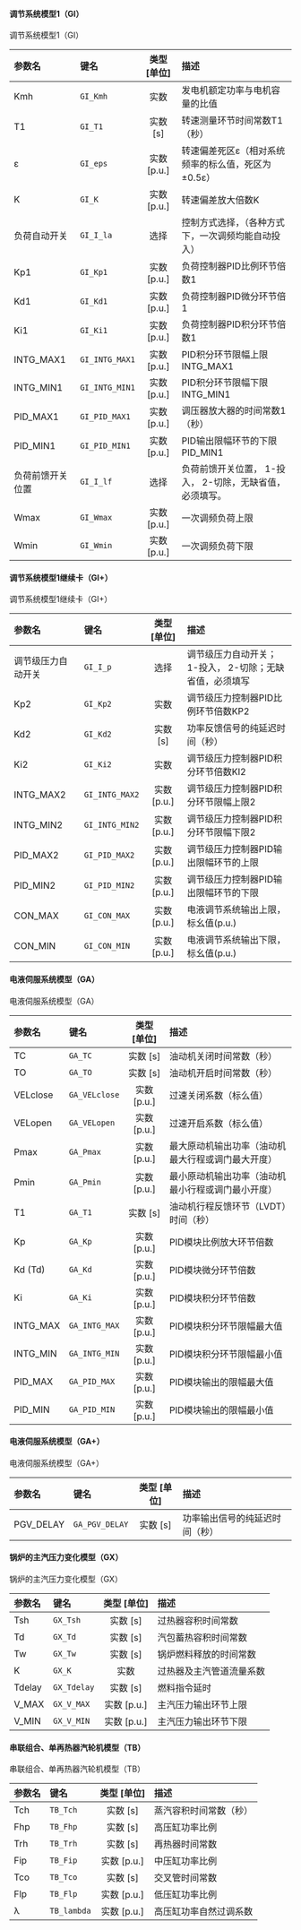 <!--
DO NOT EDIT THIS FILE DIRECTLY.
This file is generated by tools/comp-docs.js.
All changes will be overwritten by regeneration.
-->

<slot class="model-parameters">

#### 调节系统模型1（GI）

调节系统模型1（GI）

| 参数名 | 键名 | 类型 [单位] | 描述 |
|:------ |:---- |:-----------:|:---- |
| Kmh | `GI_Kmh` | 实数 | 发电机额定功率与电机容量的比值 |
| T1 | `GI_T1` | 实数 [s] | 转速测量环节时间常数T1（秒） |
| ε | `GI_eps` | 实数 [p\.u\.] | 转速偏差死区ε（相对系统频率的标么值，死区为±0.5ε） |
| K | `GI_K` | 实数 [p\.u\.] | 转速偏差放大倍数K |
| 负荷自动开关 | `GI_I_la` | 选择 | 控制方式选择，（各种方式下，一次调频均能自动投入） |
| Kp1 | `GI_Kp1` | 实数 [p\.u\.] | 负荷控制器PID比例环节倍数1 |
| Kd1 | `GI_Kd1` | 实数 [p\.u\.] | 负荷控制器PID微分环节倍1 |
| Ki1 | `GI_Ki1` | 实数 [p\.u\.] | 负荷控制器PID积分环节倍数1 |
| INTG\_MAX1 | `GI_INTG_MAX1` | 实数 [p\.u\.] | PID积分环节限幅上限INTG_MAX1 |
| INTG\_MIN1 | `GI_INTG_MIN1` | 实数 [p\.u\.] | PID积分环节限幅下限INTG_MIN1 |
| PID\_MAX1 | `GI_PID_MAX1` | 实数 [p\.u\.] | 调压器放大器的时间常数1（秒） |
| PID\_MIN1 | `GI_PID_MIN1` | 实数 [p\.u\.] | PID输出限幅环节的下限PID_MIN1 |
| 负荷前馈开关位置 | `GI_I_lf` | 选择 | 负荷前馈开关位置， 1-投入， 2-切除，无缺省值，必须填写。 |
| Wmax | `GI_Wmax` | 实数 [p\.u\.] | 一次调频负荷上限 |
| Wmin | `GI_Wmin` | 实数 [p\.u\.] | 一次调频负荷下限 |

#### 调节系统模型1继续卡（GI\+）

调节系统模型1继续卡（GI+）

| 参数名 | 键名 | 类型 [单位] | 描述 |
|:------ |:---- |:-----------:|:---- |
| 调节级压力自动开关 | `GI_I_p` | 选择 | 调节级压力自动开关； 1-投入， 2-切除；无缺省值，必须填写 |
| Kp2 | `GI_Kp2` | 实数 | 调节级压力控制器PID比例环节倍数KP2 |
| Kd2 | `GI_Kd2` | 实数 [s] | 功率反馈信号的纯延迟时间（秒） |
| Ki2 | `GI_Ki2` | 实数 | 调节级压力控制器PID积分环节倍数KI2 |
| INTG\_MAX2 | `GI_INTG_MAX2` | 实数 [p\.u\.] | 调节级压力控制器PID积分环节限幅上限2 |
| INTG\_MIN2 | `GI_INTG_MIN2` | 实数 [p\.u\.] | 调节级压力控制器PID积分环节限幅下限2 |
| PID\_MAX2 | `GI_PID_MAX2` | 实数 [p\.u\.] | 调节级压力控制器PID输出限幅环节的上限 |
| PID\_MIN2 | `GI_PID_MIN2` | 实数 [p\.u\.] | 调节级压力控制器PID输出限幅环节的下限 |
| CON\_MAX | `GI_CON_MAX` | 实数 [p\.u\.] | 电液调节系统输出上限，标幺值(p.u.) |
| CON\_MIN | `GI_CON_MIN` | 实数 [p\.u\.] | 电液调节系统输出下限，标幺值(p.u.) |

#### 电液伺服系统模型（GA）

电液伺服系统模型（GA）

| 参数名 | 键名 | 类型 [单位] | 描述 |
|:------ |:---- |:-----------:|:---- |
| TC | `GA_TC` | 实数 [s] | 油动机关闭时间常数（秒） |
| TO | `GA_TO` | 实数 [s] | 油动机开启时间常数（秒） |
| VELclose | `GA_VELclose` | 实数 [p\.u\.] | 过速关闭系数（标么值） |
| VELopen | `GA_VELopen` | 实数 [p\.u\.] | 过速开启系数（标么值） |
| Pmax | `GA_Pmax` | 实数 [p\.u\.] | 最大原动机输出功率（油动机最大行程或调门最大开度） |
| Pmin | `GA_Pmin` | 实数 [p\.u\.] | 最小原动机输出功率（油动机最小行程或调门最小开度） |
| T1 | `GA_T1` | 实数 [s] | 油动机行程反馈环节（LVDT）时间（秒） |
| Kp | `GA_Kp` | 实数 [p\.u\.] | PID模块比例放大环节倍数 |
| Kd \(Td\) | `GA_Kd` | 实数 [p\.u\.] | PID模块微分环节倍数 |
| Ki | `GA_Ki` | 实数 [p\.u\.] | PID模块积分环节倍数 |
| INTG\_MAX | `GA_INTG_MAX` | 实数 [p\.u\.] | PID模块积分环节限幅最大值 |
| INTG\_MIN | `GA_INTG_MIN` | 实数 [p\.u\.] | PID模块积分环节限幅最小值 |
| PID\_MAX | `GA_PID_MAX` | 实数 [p\.u\.] | PID模块输出的限幅最大值 |
| PID\_MIN | `GA_PID_MIN` | 实数 [p\.u\.] | PID模块输出的限幅最小值 |

#### 电液伺服系统模型（GA\+）

电液伺服系统模型（GA+）

| 参数名 | 键名 | 类型 [单位] | 描述 |
|:------ |:---- |:-----------:|:---- |
| PGV\_DELAY | `GA_PGV_DELAY` | 实数 [s] | 功率输出信号的纯延迟时间（秒） |

#### 锅炉的主汽压力变化模型（GX）

锅炉的主汽压力变化模型（GX）

| 参数名 | 键名 | 类型 [单位] | 描述 |
|:------ |:---- |:-----------:|:---- |
| Tsh | `GX_Tsh` | 实数 [s] | 过热器容积时间常数 |
| Td | `GX_Td` | 实数 [s] | 汽包蓄热容积时间常数 |
| Tw | `GX_Tw` | 实数 [s] | 锅炉燃料释放的时间常数 |
| K | `GX_K` | 实数 | 过热器及主汽管道流量系数 |
| Tdelay | `GX_Tdelay` | 实数 [s] | 燃料指令延时 |
| V\_MAX | `GX_V_MAX` | 实数 [p\.u\.] | 主汽压力输出环节上限 |
| V\_MIN | `GX_V_MIN` | 实数 [p\.u\.] | 主汽压力输出环节下限 |

#### 串联组合、单再热器汽轮机模型（TB）

串联组合、单再热器汽轮机模型（TB）

| 参数名 | 键名 | 类型 [单位] | 描述 |
|:------ |:---- |:-----------:|:---- |
| Tch | `TB_Tch` | 实数 [s] | 蒸汽容积时间常数（秒） |
| Fhp | `TB_Fhp` | 实数 [s] | 高压缸功率比例 |
| Trh | `TB_Trh` | 实数 [s] | 再热器时间常数 |
| Fip | `TB_Fip` | 实数 [p\.u\.] | 中压缸功率比例 |
| Tco | `TB_Tco` | 实数 [s] | 交叉管时间常数 |
| Flp | `TB_Flp` | 实数 [p\.u\.] | 低压缸功率比例 |
| λ | `TB_lambda` | 实数 [p\.u\.] | 高压缸功率自然过调系数 |


</slot>
